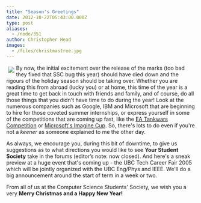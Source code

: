 ```yaml
---
title: "Season's Greetings"
date: 2012-10-22T05:43:00.000Z
type: post
aliases:
  - /node/351
author: Christopher Head
images:
  - /files/christmastree.jpg
---
```


<div class="field field-name-body field-type-text-with-summary field-label-hidden"><div class="field-items"><div class="field-item even"><p><img src="/files/christmastree.jpg" align="left" vspace="5" hspace="5">By now, the initial excitement over the release of the marks (too bad they fixed that SSC bug this year) should have died down and the rigours of the holiday season should be taking over.  Whether you are reading this from abroad (lucky you) or at home, this time of the year is a great time to get back in touch with friends and family, and of course, do all those things that you didn&apos;t have time to do during the year!  Look at the numerous companies such as Google, IBM and Microsoft that are beginning to hire for those coveted summer internships, or express yourself in some of the competitions that are coming up fast, like the <a href="http://info.ea.com/company/company_tw.php">EA Tankwars Competition</a> or <a href="http://www.imaginecup.com">Microsoft&apos;s Imagine Cup</a>.  So, there&apos;s lots to do even if you&apos;re not a <em>keener</em> as someone explained to me the other day.</p>
<p>As always, we encourage you, during this bit of downtime, to give us suggestions as to what directions you would like to see <strong>Your Student Society</strong> take in the forums (editor&#x2019;s note: now closed).  And here&apos;s a sneak preview at a huge event that&apos;s coming up - the UBC Tech Career Fair 2005 which will be jointly organized with the UBC Eng/Phys and IEEE.  We&apos;ll do a big announcement around the start of term in a week or two. </p>
<p>From all of us at the Computer Science Students&apos; Society, we wish you a very <strong>Merry Christmas and a Happy New Year!</strong></p>
</div></div></div>    <footer>
          </footer>
